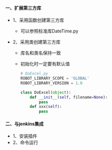 #### 一、扩展第三方库

- 1、采用函数创建第三方库

  - 可以参照标准库DateTime.py

- 2、采用类创建第三方库

  - 库名和类名保持一致

  - 初始化时一定要有默认值

    ```python
    # DoExcel.py
    ROBOT_LIBRARY_SCOPE = 'GLOBAL'
    ROBOT_LIBRARY_VERSION = 1.0
    
    class DoExcel(object):
        def __init__(self, filename=None):
            pass
        def xxx(self):
            pass
    ```

#### 二、与jenkins集成

- 1、安装插件
- 2、命令运行